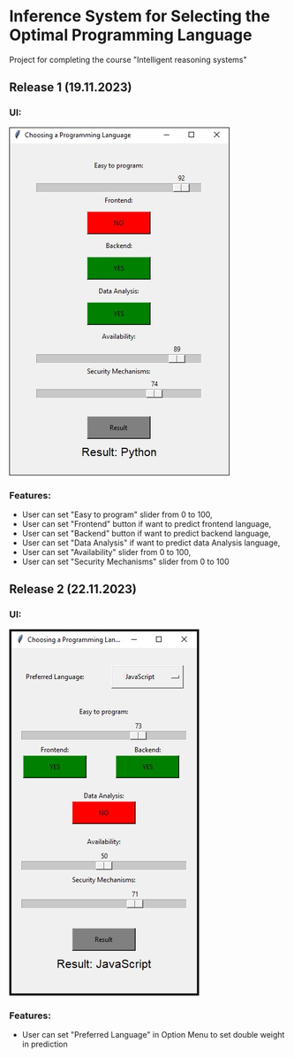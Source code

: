 # Inference System for Selecting the Optimal Programming Language

Project for completing the course "Intelligent reasoning systems"


## Release 1 (19.11.2023)
### UI:
<img src="./static/scn/Release_1_UI.jpg" alt="Screenshot" style="border: 1px solid #000;"/>

### Features:
- User can set "Easy to program" slider from 0 to 100,
- User can set "Frontend" button if want to predict frontend language,
- User can set "Backend" button if want to predict backend language,
- User can set "Data Analysis" if want to predict data Analysis language,
- User can set "Availability" slider from 0 to 100,
- User can set "Security Mechanisms" slider from 0 to 100

## Release 2 (22.11.2023)
### UI:
<img src="./static/scn/Release_2_UI.jpg" alt="Screenshot"/>

### Features:
- User can set "Preferred Language" in Option Menu to set double weight in prediction
